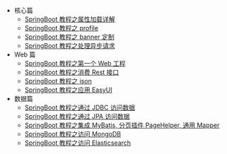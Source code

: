 - 核心篇
  - [SpringBoot 教程之属性加载详解](core/sbe-core-property.md)
  - [SpringBoot 教程之 profile](core/sbe-core-profile.md)
  - [SpringBoot 教程之 banner 定制](core/sbe-core-banner.md)
  - [SpringBoot 教程之处理异步请求](core/sbe-core-asyn.md)
- Web 篇
  - [SpringBoot 教程之第一个 Web 工程](web/sbe-web-helloworld.md)
  - [SpringBoot 教程之消费 Rest 接口](web/sbe-web-consuming-rest.md)
  - [SpringBoot 教程之 json](web/sbe-web-json.md)
  - [SpringBoot 教程之应用 EasyUI](web/sbe-web-ui-easyui.md)
- 数据篇
  - [SpringBoot 教程之通过 JDBC 访问数据](data/sbe-data-jdbc.md)
  - [SpringBoot 教程之通过 JPA 访问数据](data/sbe-data-jpa.md)
  - [SpringBoot 教程之集成 MyBatis, 分页插件 PageHelper, 通用 Mapper](data/sbe-data-orm-mybatis.md)
  - [SpringBoot 教程之访问 MongoDB](data/sbe-data-mongodb.md)
  - [SpringBoot 教程之访问 Elasticsearch](data/sbe-data-elasticsearch.md)
